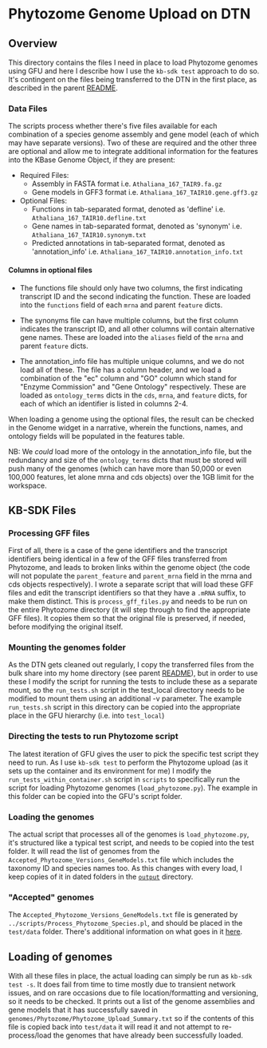 # Phytozome Genome Upload on DTN

## Overview

This directory contains the files I need in place to load Phytozome
genomes using GFU and here I describe how I use the `kb-sdk test`
approach to do so. It's contingent on the files being transferred to
the DTN in the first place, as described in the parent [README](../README.md).

### Data Files

The scripts process whether there's five files available for each
combination of a species genome assembly and gene model (each of which
may have separate versions). Two of these are required and the other
three are optional and allow me to integrate additional information
for the features into the KBase Genome Object, if they are present:

* Required Files:
    * Assembly in FASTA format i.e. `Athaliana_167_TAIR9.fa.gz`
    * Gene models in GFF3 format i.e. `Athaliana_167_TAIR10.gene.gff3.gz`
* Optional Files:
    * Functions in tab-separated format, denoted as 'defline'
      i.e. `Athaliana_167_TAIR10.defline.txt`
    * Gene names in tab-separated format, denoted as 'synonym'
      i.e. `Athaliana_167_TAIR10.synonym.txt`
    * Predicted annotations in tab-separated format, denoted as
      'annotation_info' i.e. `Athaliana_167_TAIR10.annotation_info.txt`

#### Columns in optional files

* The functions file should only have two columns, the first
  indicating transcript ID and the second indicating the
  function. These are loaded into the `functions` field of each `mrna`
  and parent `feature` dicts.

* The synonyms file can have multiple columns, but the first column
  indicates the transcript ID, and all other columns will contain
  alternative gene names. These are loaded into the `aliases` field of
  the `mrna` and parent `feature` dicts.

* The annotation_info file has multiple unique columns, and we do not
  load all of these. The file has a column header, and we load a
  combination of the "ec" column and "GO" column which stand for
  "Enzyme Commission" and "Gene Ontology" respectively. These are
  loaded as `ontology_terms` dicts in the `cds`, `mrna`, and `feature`
  dicts, for each of which an identifier is listed in columns 2-4.

When loading a genome using the optional files, the result can be
checked in the Genome widget in a narrative, wherein the functions,
names, and ontology fields will be populated in the features table.

NB: We _could_ load more of the ontology in the annotation_info file,
but the redundancy and size of the `ontology_terms` dicts that must be
stored will push many of the genomes (which can have more than 50,000
or even 100,000 features, let alone mrna and cds objects) over the 1GB
limit for the workspace.

## KB-SDK Files

### Processing GFF files

First of all, there is a case of the gene identifiers and the
transcript identifiers being identical in a few of the GFF files
transferred from Phytozome, and leads to broken links within the
genome object (the code will not populate the `parent_feature` and
`parent_mrna` field in the mrna and cds objects respectively). I wrote
a separate script that will load these GFF files and edit the
transcript identifiers so that they have a `.mRNA` suffix, to make
them distinct. This is `process_gff_files.py` and needs to be run on
the entire Phytozome directory (it will step through to find the
appropriate GFF files). It copies them so that the original file is
preserved, if needed, before modifying the original itself.

### Mounting the genomes folder

As the DTN gets cleaned out regularly, I copy the transferred files
from the bulk share into my home directory (see parent
[README](../README.md)), but in order to use these I modify the script
for running the tests to include these as a separate mount, so the
`run_tests.sh` script in the test_local directory needs to be modified
to mount them using an additional -v parameter. The example
`run_tests.sh` script in this directory can be copied into the
appropriate place in the GFU hierarchy (i.e. into `test_local`)

### Directing the tests to run Phytozome script

The latest iteration of GFU gives the user to pick the specific test
script they need to run. As I use `kb-sdk test` to perform the
Phytozome upload (as it sets up the container and its environment for
me) I modify the `run_tests_within_container.sh` script in `scripts`
to specifically run the script for loading Phytozome genomes
(`load_phytozome.py`). The example in this folder can be copied into
the GFU's script folder.

### Loading the genomes

The actual script that processes all of the genomes is
`load_phytozome.py`, it's structured like a typical test script, and
needs to be copied into the test folder. It will read the list of
genomes from the `Accepted_Phytozome_Versions_GeneModels.txt` file
which includes the taxonomy ID and species names too. As this changes
with every load, I keep copies of it in dated folders in the
[`output`](../output) directory.

### "Accepted" genomes

The `Accepted_Phytozome_Versions_GeneModels.txt` file is generated by
`../scripts/Process_Phytozome_Species.pl`, and should be placed in the
`test/data` folder. There's additional information on what goes in it
[here](../output/README.md).

## Loading of genomes

With all these files in place, the actual loading can simply be run as
`kb-sdk test -s`. It does fail from time to time mostly due to
transient network issues, and on rare occasions due to file
location/formatting and versioning, so it needs to be checked. It
prints out a list of the genome assemblies and gene models that it has
successfully saved in `genomes/Phytozome/Phytozome_Upload_Summary.txt`
so if the contents of this file is copied back into `test/data` it
will read it and not attempt to re-process/load the genomes that have
already been successfully loaded.